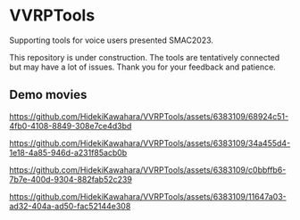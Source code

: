 # VVRPTools
Supporting tools for voice users presented SMAC2023.

This repository is under construction. The tools are tentatively connected but may have a lot of issues. Thank you for your feedback and patience.

## Demo movies



https://github.com/HidekiKawahara/VVRPTools/assets/6383109/68924c51-4fb0-4108-8849-308e7ce4d3bd



https://github.com/HidekiKawahara/VVRPTools/assets/6383109/34a455d4-1e18-4a85-946d-a231f85acb0b



https://github.com/HidekiKawahara/VVRPTools/assets/6383109/c0bbffb6-7b7e-400d-9304-882fab52c239



https://github.com/HidekiKawahara/VVRPTools/assets/6383109/11647a03-ad32-404a-ad50-fac52144e308

